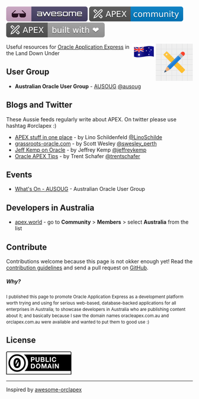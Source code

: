 [![Awesome](image/awesome.svg)](https://github.com/sindresorhus/awesome) [![APEX Community](image/apex-community.svg)](https://github.com/Dani3lSun/apex-github-badges)
[![APEX Built with Love](image/apex-built-with-love.svg)](https://github.com/Dani3lSun/apex-github-badges)

[<img src="image/apex-logo.svg" align="right" width="100">](https://apex.oracle.com)
[<img src="image/australia-flag-waving-icon-64.png" align="right">]()

Useful resources for [Oracle Application Express](https://apex.oracle.com) in the Land Down Under

## User Group

- **Australian Oracle User Group** - [AUSOUG](https://ausoug.org.au) [@ausoug](https://twitter.com/ausoug)

## Blogs and Twitter

These Aussie feeds regularly write about APEX. On twitter please use hashtag #orclapex :)

- [APEX stuff in one place](https://lschilde.blogspot.com/) - by Lino Schildenfeld [@LinoSchilde](https://twitter.com/LinoSchilde)
- [grassroots-oracle.com](http://www.grassroots-oracle.com) - by Scott Wesley [@swesley_perth](https://twitter.com/swesley_perth)
- [Jeff Kemp on Oracle](https://jeffkemponoracle.com) - by Jeffrey Kemp [@jeffreykemp](https://twitter.com/jeffreykemp)
- [Oracle APEX Tips](https://apextips.blogspot.com) - by Trent Schafer [@trentschafer](https://twitter.com/trentschafer)

## Events

- [What's On - AUSOUG](https://www.ausoug.org.au/whats-on/) - Australian Oracle User Group

## Developers in Australia

- [apex.world](https://apex.world) - go to **Community** > **Members** > select **Australia** from the list

## Contribute

Contributions welcome because this page is not okker enough yet! Read the [contribution guidelines](CONTRIBUTING.md) and send a pull request on [GitHub](https://github.com/jk64/awesome-orclapex-au).

##### Why?

<small>I published this page to promote Oracle Application Express as a development platform worth trying and using for serious web-based, database-backed applications for all enterprises in Australia; to showcase developers in Australia who are publishing content about it; and basically because I saw the domain names oracleapex.com.au and orclapex.com.au were available and wanted to put them to good use :)</small>

## License

![CC0](image/public-domain.svg)

---

Inspired by [awesome-orclapex](https://github.com/Dani3lSun/awesome-orclapex)
